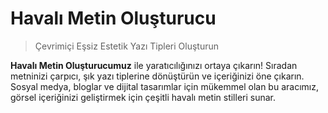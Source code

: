 # Havalı Metin Oluşturucu

> Çevrimiçi Eşsiz Estetik Yazı Tipleri Oluşturun

**Havalı Metin Oluşturucumuz** ile yaratıcılığınızı ortaya çıkarın! Sıradan metninizi çarpıcı, şık yazı tiplerine dönüştürün ve içeriğinizi öne çıkarın. Sosyal medya, bloglar ve dijital tasarımlar için mükemmel olan bu aracımız, görsel içeriğinizi geliştirmek için çeşitli havalı metin stilleri sunar.
